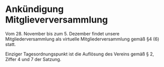 # Ankündigung Mitglieverversammlung

Vom 28. November bis zum 5. Dezember findet unsere Mitgliederversammlung als virtuelle Mitgliederversammlung gemäß §4 (6) statt.

Einziger Tagesordnungspunkt ist die Auflösung des Vereins gemäß § 2, Ziffer 4 und 7 der Satzung.
